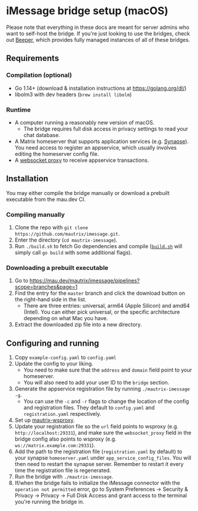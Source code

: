 # iMessage bridge setup (macOS)
Please note that everything in these docs are meant for server admins who want
to self-host the bridge. If you're just looking to use the bridges, check out
[Beeper], which provides fully managed instances of all of these bridges.

[Beeper]: https://www.beeper.com/

## Requirements
### Compilation (optional)
* Go 1.14+ (download & installation instructions at <https://golang.org/dl/>)
* libolm3 with dev headers (`brew install libolm`)

### Runtime
* A computer running a reasonably new version of macOS.
  * The bridge requires full disk access in privacy settings to read your chat
    database.
* A Matrix homeserver that supports application services (e.g. [Synapse](https://github.com/matrix-org/synapse)).
  You need access to register an appservice, which usually involves editing the homeserver config file.
* A [websocket proxy](https://github.com/mautrix/wsproxy) to receive
  appservice transactions.

## Installation
You may either compile the bridge manually or download a prebuilt executable
from the mau.dev CI.

### Compiling manually
1. Clone the repo with `git clone https://github.com/mautrix/imessage.git`.
2. Enter the directory (`cd mautrix-imessage`).
3. Run `./build.sh` to fetch Go dependencies and compile
   ([`build.sh`](https://github.com/mautrix/imessage/blob/master/build.sh)
   will simply call `go build` with some additional flags).

### Downloading a prebuilt executable
1. Go to https://mau.dev/mautrix/imessage/pipelines?scope=branches&page=1
2. Find the entry for the `master` branch and click the download button on the
   right-hand side in the list.
   * There are three entries: universal, arm64 (Apple Silicon) and amd64 (Intel).
     You can either pick universal, or the specific architecture depending on
     what Mac you have.
3. Extract the downloaded zip file into a new directory.

## Configuring and running
1. Copy `example-config.yaml` to `config.yaml`
2. Update the config to your liking.
   * You need to make sure that the `address` and `domain` field point to your
     homeserver.
   * You will also need to add your user ID to the `bridge` section.
3. Generate the appservice registration file by running `./mautrix-imessage -g`.
   * You can use the `-c` and `-r` flags to change the location of the config
     and registration files. They default to `config.yaml` and
     `registration.yaml` respectively.
4. Set up [mautrix-wsproxy](https://github.com/mautrix/wsproxy).
5. Update your registration file so the `url` field points to wsproxy (e.g.
   `http://localhost:29331`), and make sure the `websocket_proxy` field in the
   bridge config also points to wsproxy (e.g. `ws://matrix.example.com:29331`).
6. Add the path to the registration file (`registration.yaml` by default) to
   your synapse `homeserver.yaml` under `app_service_config_files`. You will
   then need to restart the synapse server. Remember to restart it every time
   the registration file is regenerated.
7. Run the bridge with `./mautrix-imessage`.
8. If/when the bridge fails to initialize the iMessage connector with the
   `operation not permitted` error, go to System Preferences -> Security &
   Privacy -> Privacy -> Full Disk Access and grant access to the terminal
   you're running the bridge in.
